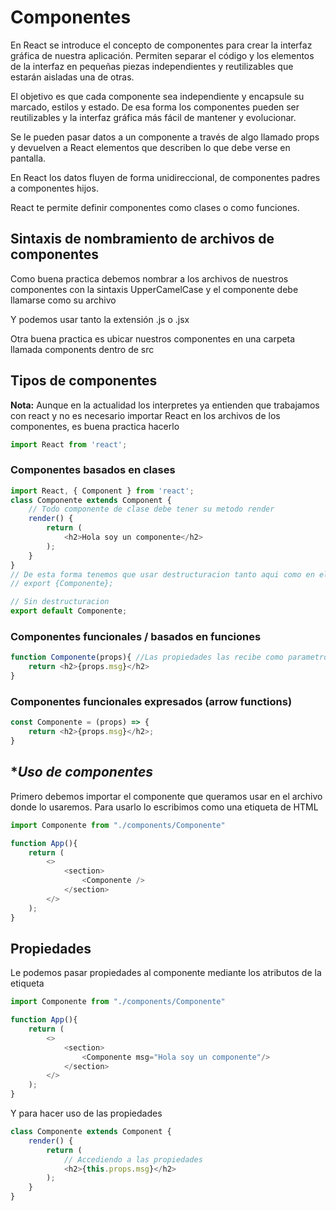 # **Componentes**

En React se introduce el concepto de componentes para crear la interfaz gráfica de nuestra aplicación.
Permiten separar el código y los elementos de la interfaz en pequeñas piezas independientes y reutilizables que estarán aisladas una de otras.

El objetivo es que cada componente sea independiente y encapsule su marcado, estilos y estado. De esa forma los componentes pueden ser reutilizables y la interfaz gráfica más fácil de mantener y evolucionar.

Se le pueden pasar datos a un componente a través de algo llamado props y devuelven a React elementos que describen lo que debe verse en pantalla.

En React los datos fluyen de forma unidireccional, de componentes padres a componentes hijos.

React te permite definir componentes como clases o como funciones.


## **Sintaxis de nombramiento de archivos de componentes**

Como buena practica debemos nombrar a los archivos de nuestros componentes con la sintaxis UpperCamelCase y el componente debe llamarse como su archivo

Y podemos usar tanto la extensión .js o .jsx

Otra buena practica es ubicar nuestros componentes en una carpeta llamada components dentro de src


## **Tipos de componentes**

**Nota:** Aunque en la actualidad los interpretes ya entienden que trabajamos con react y no es necesario importar React en los archivos de los componentes, es buena practica hacerlo

```js
import React from 'react';
```

### **Componentes basados en clases**

```js
import React, { Component } from 'react';
class Componente extends Component {
    // Todo componente de clase debe tener su metodo render 
    render() {
        return (
            <h2>Hola soy un componente</h2>
        );
    }
}
// De esta forma tenemos que usar destructuracion tanto aqui como en el import (import {Componente} from './components/Componente';)
// export {Componente};

// Sin destructuracion
export default Componente;
```


### **Componentes funcionales / basados en funciones**
```js
function Componente(props){ //Las propiedades las recibe como parametro
    return <h2>{props.msg}</h2>
}
```


### **Componentes funcionales expresados (arrow functions)**
```js
const Componente = (props) => {
    return <h2>{props.msg}</h2>;
}
```


## **Uso de componentes*

Primero debemos importar el componente que queramos usar en el archivo donde lo usaremos. Para usarlo lo escribimos como una etiqueta de HTML

```js
import Componente from "./components/Componente"

function App(){
    return (
        <>
            <section>
                <Componente />
            </section>
        </>
    );
}
```


## **Propiedades**

Le podemos pasar propiedades al componente mediante los atributos de la etiqueta

```js
import Componente from "./components/Componente"

function App(){
    return (
        <>
            <section>
                <Componente msg="Hola soy un componente"/>
            </section>
        </>
    );
}
```

Y para hacer uso de las propiedades

```js
class Componente extends Component {
    render() {
        return (
            // Accediendo a las propiedades
            <h2>{this.props.msg}</h2>
        );
    }
}
```

